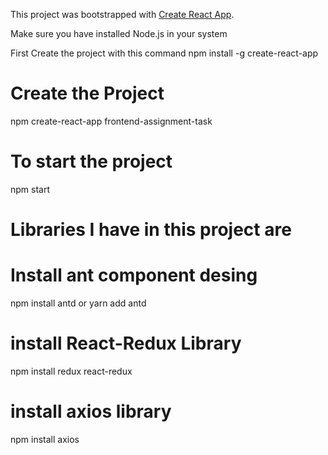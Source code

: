 This project was bootstrapped with [Create React App](https://github.com/facebook/create-react-app).

Make sure you have installed Node.js in your system

First Create the project with this command
npm install -g create-react-app

# Create the Project
npm create-react-app frontend-assignment-task

# To start the project 
npm start

# Libraries I have in this project are

# Install ant component desing 
npm install antd
or
yarn add antd

# install React-Redux Library
npm install redux react-redux

# install axios library
npm install axios



